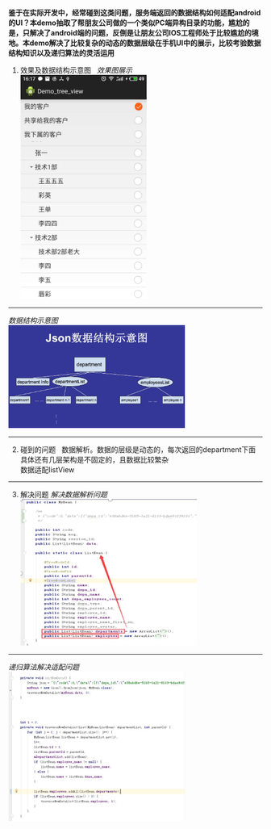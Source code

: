 **鉴于在实际开发中，经常碰到这类问题，服务端返回的数据结构如何适配android的UI？本demo抽取了帮朋友公司做的一个类似PC端异构目录的功能，尴尬的是，只解决了android端的问题，反倒是让朋友公司IOS工程师处于比较尴尬的境地。本demo解决了比较复杂的动态的数据层级在手机UI中的展示，比较考验数据结构知识以及递归算法的灵活运用**
1. 效果及数据结构示意图
   *效果图展示*<br>
<img src="https://github.com/wangyubao/Demo_tree_view/blob/master/image/61514535455_.pic.jpg" width="250" /><br>
***
   *数据结构示意图*<br>
<img src="https://github.com/wangyubao/Demo_tree_view/blob/master/image/ED007043-15C2-4BC9-A2A5-AE14D14CC734.png" width="350"  /><br>
***
2. 碰到的问题
   数据解析。数据的层级是动态的，每次返回的department下面具体还有几层架构是不固定的，且数据比较繁杂<br>
   数据适配listView
***
3. 解决问题
   *解决数据解析问题*<br>
<img src="https://github.com/wangyubao/Demo_tree_view/blob/master/image/7A935034-80B0-4C68-B171-83A2575D964E.png" width="350" /><br>
***
   *递归算法解决适配问题*<br>
<img src="https://github.com/wangyubao/Demo_tree_view/blob/master/image/336AD9C0-CEE8-46A5-9A83-E6B2688C4DB5.png" width="350" /><br>



